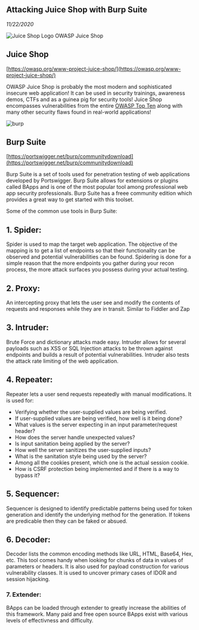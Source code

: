 Attacking Juice Shop with Burp Suite
-----------
_11/22/2020_

![Juice Shop Logo](https://raw.githubusercontent.com/bkimminich/juice-shop/master/frontend/src/assets/public/images/JuiceShop_Logo_100px.png) OWASP Juice Shop

## Juice Shop

[https://owasp.org/www-project-juice-shop/](https://owasp.org/www-project-juice-shop/)

OWASP Juice Shop is probably the most modern and sophisticated insecure web application! It can be used in security trainings, awareness demos, CTFs and as a guinea pig for security tools! Juice Shop encompasses vulnerabilities from the entire [OWASP Top Ten](https://owasp.org/www-project-top-ten) along with many other security flaws found in real-world applications!


![burp](https://1dgomn19h6mv2qid4j3xmfiw-wpengine.netdna-ssl.com/wp-content/uploads/2017/07/DG_Portswigger_webinar-01.jpg)

## Burp Suite

[https://portswigger.net/burp/communitydownload](https://portswigger.net/burp/communitydownload)

Burp Suite is a set of tools used for penetration testing of web applications developed by Portswigger. Burp Suite allows for extensions or plugins called BApps and is one of the most popular tool among professional web app security professionals. Burp Suite has a freee community edition which provides a great way to get started with this toolset. 

Some of the common use tools in Burp Suite:

## 1. Spider:

Spider is used to map the target web application. The objective of the mapping is to get a list of endpoints so that their functionality can be observed and potential vulnerabilities can be found. Spidering is done for a simple reason that the more endpoints you gather during your recon process, the more attack surfaces you possess during your actual testing.

## 2. Proxy:

An intercepting proxy that lets the user see and modify the contents of requests and responses while they are in transit. Similar to Fiddler and Zap

## 3. Intruder:

Brute Force and dictionary attacks made easy. Intruder allows for several payloads such as XSS or SQL Injection attacks to be thrown against endpoints and builds a result of potential vulnerabilities. Intruder also tests the attack rate limiting of the web application.

## 4. Repeater:

Repeater lets a user send requests repeatedly with manual modifications. It is used for:

*   Verifying whether the user-supplied values are being verified.
*   If user-supplied values are being verified, how well is it being done?
*   What values is the server expecting in an input parameter/request header?
*   How does the server handle unexpected values?
*   Is input sanitation being applied by the server?
*   How well the server sanitizes the user-supplied inputs?
*   What is the sanitation style being used by the server?
*   Among all the cookies present, which one is the actual session cookie.
*   How is CSRF protection being implemented and if there is a way to bypass it?

## 5. Sequencer:

Sequencer is designed to identify predictable patterns being used for token generation and identify the underlying method for the generation. If tokens are predicable then they can be faked or absued.

## 6. Decoder:

Decoder lists the common encoding methods like URL, HTML, Base64, Hex, etc. This tool comes handy when looking for chunks of data in values of parameters or headers. It is also used for payload construction for various vulnerability classes. It is used to uncover primary cases of IDOR and session hijacking.

### 7. Extender:

BApps can be loaded through extender to greatly increase the abilities of this framework. Many paid and free open source BApps exist with various levels of effectivness and difficulty.
